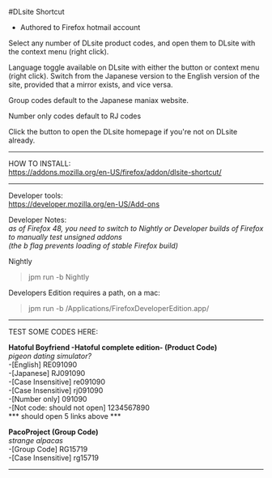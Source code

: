 #DLsite Shortcut 
- Authored to Firefox hotmail account

Select any number of DLsite product codes, and open them to DLsite with the context menu (right click).

Language toggle available on DLsite with either the button or context menu (right click).
Switch from the Japanese version to the English version of the site, provided that a mirror exists, and vice versa.

Group codes default to the Japanese maniax website.  

Number only codes default to RJ codes

Click the button to open the DLsite homepage if you're not on DLsite already.
*************************************************************

HOW TO INSTALL:  
https://addons.mozilla.org/en-US/firefox/addon/dlsite-shortcut/

*************************************************************

Developer tools:  
https://developer.mozilla.org/en-US/Add-ons  

Developer Notes:  
*as of Firefox 48, you need to switch to Nightly or Developer builds of Firefox to manually test unsigned addons  
 (the b flag prevents loading of stable Firefox build)*  
 
 Nightly
>jpm run -b Nightly  

Developers Edition requires a path, on a mac:
>jpm run -b /Applications/FirefoxDeveloperEdition.app/

*************************************************************

TEST SOME CODES HERE:

**Hatoful Boyfriend -Hatoful complete edition- (Product Code)**  
*pigeon dating simulator?*  
-[English]  RE091090  
-[Japanese] RJ091090  
-[Case Insensitive] re091090  
-[Case Insensitive] rj091090  
-[Number only] 091090  
-[Not code: should not open] 1234567890  
*** should open 5 links above ***

**PacoProject (Group Code)**  
*strange alpacas*  
-[Group Code]        RG15719  
-[Case Insensitive]  rg15719  

*************************************************************

